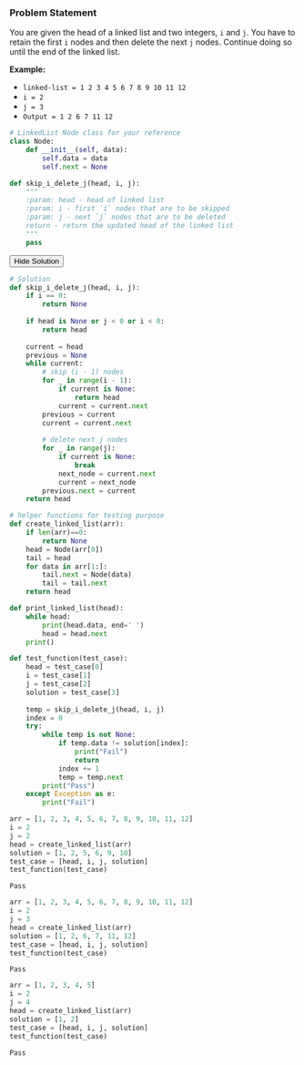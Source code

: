 
### Problem Statement

You are given the head of a linked list and two integers, `i` and `j`.
You have to retain the first `i` nodes and then delete the next `j` nodes. Continue doing so until the end of the linked list. 

**Example:**
* `linked-list = 1 2 3 4 5 6 7 8 9 10 11 12`
* `i = 2`
* `j = 3` 
* `Output = 1 2 6 7 11 12` 



```python
# LinkedList Node class for your reference
class Node:
    def __init__(self, data):
        self.data = data
        self.next = None
```


```python
def skip_i_delete_j(head, i, j):
    """
    :param: head - head of linked list
    :param: i - first `i` nodes that are to be skipped
    :param: j - next `j` nodes that are to be deleted
    return - return the updated head of the linked list
    """
    pass
```

<span class="graffiti-highlight graffiti-id_u0u6fxe-id_fydupf2"><i></i><button>Hide Solution</button></span>


```python
# Solution
def skip_i_delete_j(head, i, j):
    if i == 0:
        return None
    
    if head is None or j < 0 or i < 0:
        return head
    
    current = head
    previous = None
    while current:
        # skip (i - 1) nodes
        for _ in range(i - 1):
            if current is None:
                return head
            current = current.next
        previous = current
        current = current.next
        
        # delete next j nodes
        for _ in range(j):
            if current is None:
                break
            next_node = current.next
            current = next_node
        previous.next = current
    return head
```


```python
# helper functions for testing purpose
def create_linked_list(arr):
    if len(arr)==0:
        return None
    head = Node(arr[0])
    tail = head
    for data in arr[1:]:
        tail.next = Node(data)
        tail = tail.next
    return head

def print_linked_list(head):
    while head:
        print(head.data, end=' ')
        head = head.next
    print()
```


```python
def test_function(test_case):
    head = test_case[0]
    i = test_case[1]
    j = test_case[2]
    solution = test_case[3]
        
    temp = skip_i_delete_j(head, i, j)
    index = 0
    try:
        while temp is not None:
            if temp.data != solution[index]:
                print("Fail")
                return
            index += 1
            temp = temp.next
        print("Pass")
    except Exception as e:
        print("Fail")
```


```python
arr = [1, 2, 3, 4, 5, 6, 7, 8, 9, 10, 11, 12]
i = 2
j = 2
head = create_linked_list(arr)
solution = [1, 2, 5, 6, 9, 10]
test_case = [head, i, j, solution]
test_function(test_case)
```

    Pass



```python
arr = [1, 2, 3, 4, 5, 6, 7, 8, 9, 10, 11, 12]
i = 2
j = 3
head = create_linked_list(arr)
solution = [1, 2, 6, 7, 11, 12]
test_case = [head, i, j, solution]
test_function(test_case)
```

    Pass



```python
arr = [1, 2, 3, 4, 5]
i = 2
j = 4
head = create_linked_list(arr)
solution = [1, 2]
test_case = [head, i, j, solution]
test_function(test_case)
```

    Pass

